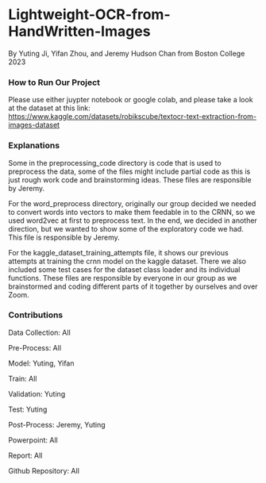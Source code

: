 # Lightweight-OCR-from-HandWritten-Images
By Yuting Ji, Yifan Zhou, and Jeremy Hudson Chan from Boston College 2023 


### How to Run Our Project
Please use either juypter notebook or google colab, and please take a look at the dataset at this link:
https://www.kaggle.com/datasets/robikscube/textocr-text-extraction-from-images-dataset

### Explanations
Some in the preprocessing_code directory is code that is used to preprocess the data, some of the files might include partial code as this is just rough work code and brainstorming ideas. These files are responsible by Jeremy.

For the word_preprocess directory, originally our group decided we needed to convert words into vectors to make them feedable in to the CRNN, so we used word2vec at first to preprocess text. In the end, we decided in another direction, but we wanted to show some of the exploratory code we had. This file is responsible by Jeremy.

For the kaggle_dataset_training_attempts file, it shows our previous attempts at training the crnn model on the kaggle dataset. There we also included some test cases for the dataset class loader and its individual functions. These files are responsible by everyone in our group as we brainstormed and coding different parts of it together by ourselves and over Zoom.

### Contributions
Data Collection: All

Pre-Process: All

Model: Yuting, Yifan

Train: All

Validation: Yuting

Test: Yuting

Post-Process: Jeremy, Yuting

Powerpoint: All 

Report: All

Github Repository: All
